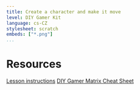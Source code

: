```yaml
---
title: Create a character and make it move
level: DIY Gamer Kit
language: cs-CZ
stylesheet: scratch
embeds: ["*.png"]
...
```


# Resources

[Lesson instructions](http://www.techwillsaveus.com/az/wp-content/uploads/2014/09/CCLesson6_DIY_Gamer_lessonplan1.pdf)
[DIY Gamer Matrix Cheat Sheet](http://www.techwillsaveus.com/az/wp-content/uploads/2014/09/CCLesson6_DIY_Gamer_Matrix_cheatsheet1.pdf)
